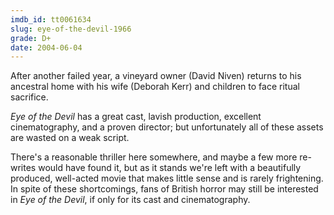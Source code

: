 ```yaml
---
imdb_id: tt0061634
slug: eye-of-the-devil-1966
grade: D+
date: 2004-06-04
---
```


After another failed year, a vineyard owner (David Niven) returns to his ancestral home with his wife (Deborah Kerr) and children to face ritual sacrifice.

_Eye of the Devil_ has a great cast, lavish production, excellent cinematography, and a proven director; but unfortunately all of these assets are wasted on a weak script.

There's a reasonable thriller here somewhere, and maybe a few more re-writes would have found it, but as it stands we're left with a beautifully produced, well-acted movie that makes little sense and is rarely frightening. In spite of these shortcomings, fans of British horror may still be interested in _Eye of the Devil_, if only for its cast and cinematography.
